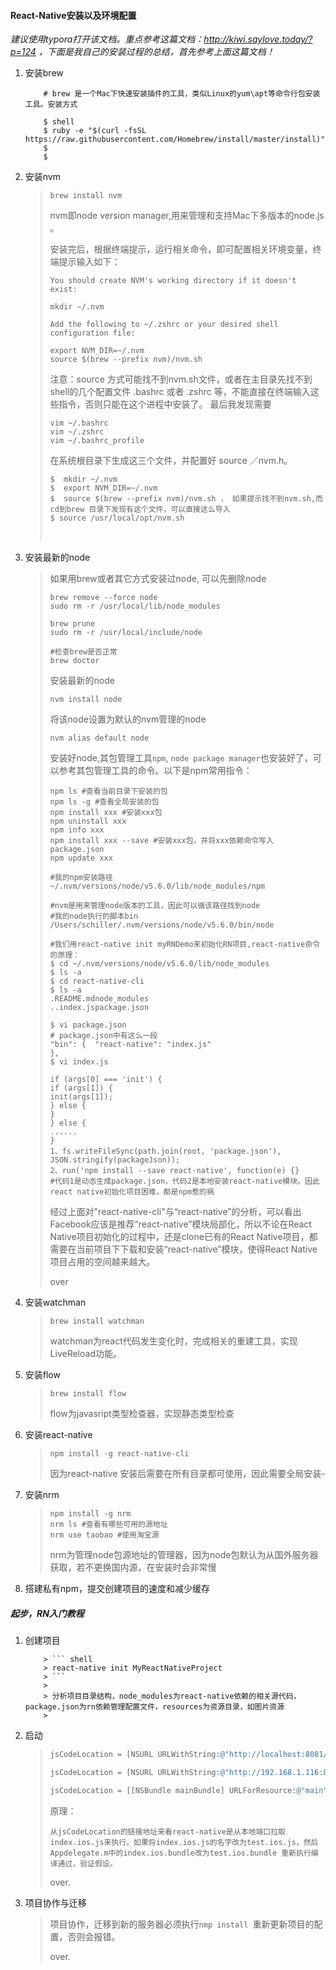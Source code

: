 #### React-Native安装以及环境配置

*建议使用typora打开该文档。重点参考这篇文档：http://kiwi.saylove.today/?p=124 ，下面是我自己的安装过程的总结，首先参考上面这篇文档！*

1. 安装brew

   ```shell
       # brew 是一个Mac下快速安装插件的工具，类似Linux的yum\apt等命令行包安装工具。安装方式

       $ shell
       $ ruby -e "$(curl -fsSL https://raw.githubusercontent.com/Homebrew/install/master/install)"
       $ 
       $
   ```

2. 安装nvm

   > ```shell
   > brew install nvm
   > ```
   >
   > nvm即node version manager,用来管理和支持Mac下多版本的node.js 。
   >
   > 安装完后，根据终端提示，运行相关命令，即可配置相关环境变量，终端提示输入如下：
   >
   > ```shell
   > You should create NVM's working directory if it doesn't exist:
   >
   > mkdir ~/.nvm
   >
   > Add the following to ~/.zshrc or your desired shell
   > configuration file:
   >
   > export NVM_DIR=~/.nvm
   > source $(brew --prefix nvm)/nvm.sh
   > ```
   >
   > 注意：source 方式可能找不到nvm.sh文件，或者在主目录先找不到shell的几个配置文件 .bashrc 或者 .zshrc 等，不能直接在终端输入这些指令，否则只能在这个进程中安装了。 最后我发现需要
   >
   > ```shell
   > vim ~/.bashrc
   > vim ~/.zshrc
   > vim ~/.bashrc_profile
   > ```
   >
   > 在系统根目录下生成这三个文件，并配置好 source ／nvm.h。
   >
   > ```shell
   > $  mkdir ~/.nvm
   > $  export NVM_DIR=~/.nvm
   > $  source $(brew --prefix nvm)/nvm.sh ， 如果提示找不到nvm.sh,而cd到brew 目录下发现有这个文件，可以直接这么导入
   > $ source /usr/local/opt/nvm.sh 
   > ```
   >
   > ​
   > ​

3. 安装最新的node 

   > 如果用brew或者其它方式安装过node, 可以先删除node
   >
   > ```shell
   > brew remove --force node 
   > sudo rm -r /usr/local/lib/node_modules
   >
   > brew prune
   > sudo rm -r /usr/local/include/node
   >
   > #检查brew是否正常
   > brew doctor
   > ```
   >
   > 安装最新的node
   >
   > ```shell
   > nvm install node 
   > ```
   >
   > 将该node设置为默认的nvm管理的node
   >
   > ```shell
   > nvm alias default node 
   > ```
   >
   > 安装好node,其包管理工具`npm`, `node package manager`也安装好了，可以参考其包管理工具的命令。以下是npm常用指令：
   >
   > ```shell
   > npm ls #查看当前目录下安装的包
   > npm ls -g #查看全局安装的包
   > npm install xxx #安装xxx包
   > npm uninstall xxx
   > npm info xxx 
   > npm install xxx --save #安装xxx包，并将xxx依赖命令写入package.json
   > npm update xxx
   >
   > #我的npm安装路径
   > ~/.nvm/versions/node/v5.6.0/lib/node_modules/npm
   >
   > #nvm是用来管理node版本的工具，因此可以循该路径找到node
   > #我的node执行的脚本bin
   > /Users/schiller/.nvm/versions/node/v5.6.0/bin/node 
   >
   > #我们用react-native init myRNDemo来初始化RN项目,react-native命令的原理：
   > $ cd ~/.nvm/versions/node/v5.6.0/lib/node_modules
   > $ ls -a
   > $ cd react-native-cli
   > $ ls -a 
   > .README.mdnode_modules
   > ..index.jspackage.json
   >
   > $ vi package.json
   > # package.json中有这么一段
   > "bin": {  "react-native": "index.js"
   > },
   > $ vi index.js 
   >
   > if (args[0] === 'init') {
   > if (args[1]) {
   > init(args[1]);
   > } else {
   > }
   > } else {
   > ......
   > }
   > 1、fs.writeFileSync(path.join(root, 'package.json'), JSON.stringify(packageJson));
   > 2、run('npm install --save react-native', function(e) {}
   > #代码1是动态生成package.json，代码2是本地安装react-native模块。因此react native初始化项目困难，都是npm惹的祸
   > ```
   >
   > 经过上面对"react-native-cli"与“react-native”的分析，可以看出Facebook应该是推荐“react-native”模块局部化，所以不论在React Native项目初始化的过程中，还是clone已有的React Native项目，都需要在当前项目下下载和安装“react-native”模块，使得React Native 项目占用的空间越来越大。
   >
   > over
   > ​

4. 安装watchman

   > ```shell
   > brew install watchman
   > ```
   >
   > watchman为react代码发生变化时，完成相关的重建工具，实现LiveReload功能。
   > ​
   > ​

5. 安装flow

   > ```shell
   > brew install flow 
   > ```
   >
   > flow为javasript类型检查器，实现静态类型检查

6. 安装react-native 

   > ```shell
   > npm install -g react-native-cli
   > ```
   >
   > 因为react-native 安装后需要在所有目录都可使用，因此需要全局安装-

7. 安装nrm

   > ```shell
   > npm install -g nrm 
   > nrm ls #查看有哪些可用的源地址
   > nrm use taobao #使用淘宝源
   > ```
   >
   > nrm为管理node包源地址的管理器，因为node包默认为从国外服务器获取，若不更换国内源，在安装时会非常慢

8. ​搭建私有npm，提交创建项目的速度和减少缓存

##### 起步，RN入门教程

1. 创建项目

   ```shell
       > ``` shell
       > react-native init MyReactNativeProject
       > ```
       >
       > 分析项目目录结构，node_modules为react-native依赖的相关源代码，package.json为rn依赖管理配置文件，resources为资源目录，如图片资源
       > 
   ```

2. 启动

   > ```objective-c
   > jsCodeLocation = [NSURL URLWithString:@"http://localhost:8081/index.ios.bundle?platform=ios&dev=true"];
   >
   > jsCodeLocation = [NSURL URLWithString:@"http://192.168.1.116:8081/index.ios.bundle?platform=ios&dev=false"];
   >
   > jsCodeLocation = [[NSBundle mainBundle] URLForResource:@"main" withExtension:@"jsbundle"];
   > ```
   >
   > 原理：
   >
   > ```
   > 从jsCodeLocation的链接地址来看react-native是从本地端口拉取index.ios.js来执行。如果将index.ios.js的名字改为test.ios.js，然后Appdelegate.m中的index.ios.bundle改为test.ios.bundle 重新执行编译通过，验证假设。
   > ```
   >
   > over.

3. 项目协作与迁移

   > 项目协作，迁移到新的服务器必须执行`nmp install `重新更新项目的配置，否则会报错。
   >
   > over.